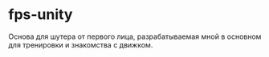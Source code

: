 # fps-unity
Основа для шутера от первого лица, разрабатываемая мной в основном для тренировки и знакомства с движком.
